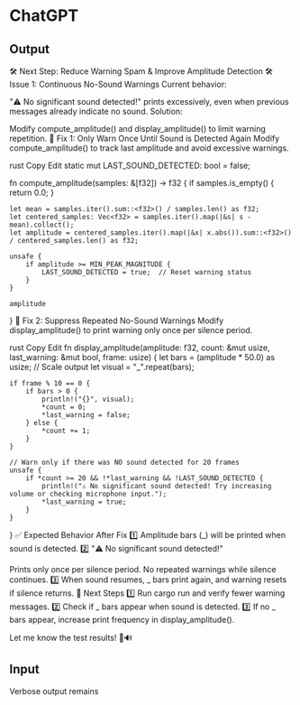 # ChatGPT

## Output

🛠 Next Step: Reduce Warning Spam & Improve Amplitude Detection
🛠 Issue 1: Continuous No-Sound Warnings
Current behavior:

"⚠️ No significant sound detected!" prints excessively, even when previous messages already indicate no sound.
Solution:

Modify compute_amplitude() and display_amplitude() to limit warning repetition.
🔹 Fix 1: Only Warn Once Until Sound is Detected Again
Modify compute_amplitude() to track last amplitude and avoid excessive warnings.

rust
Copy
Edit
static mut LAST_SOUND_DETECTED: bool = false;

fn compute_amplitude(samples: &[f32]) -> f32 {
    if samples.is_empty() {
        return 0.0;
    }

    let mean = samples.iter().sum::<f32>() / samples.len() as f32;
    let centered_samples: Vec<f32> = samples.iter().map(|&s| s - mean).collect();
    let amplitude = centered_samples.iter().map(|&x| x.abs()).sum::<f32>() / centered_samples.len() as f32;

    unsafe {
        if amplitude >= MIN_PEAK_MAGNITUDE {
            LAST_SOUND_DETECTED = true;  // Reset warning status
        }
    }

    amplitude
}
🔹 Fix 2: Suppress Repeated No-Sound Warnings
Modify display_amplitude() to print warning only once per silence period.

rust
Copy
Edit
fn display_amplitude(amplitude: f32, count: &mut usize, last_warning: &mut bool, frame: usize) {
    let bars = (amplitude * 50.0) as usize;  // Scale output
    let visual = "_".repeat(bars);

    if frame % 10 == 0 {
        if bars > 0 {
            println!("{}", visual);
            *count = 0;
            *last_warning = false;
        } else {
            *count += 1;
        }
    }

    // Warn only if there was NO sound detected for 20 frames
    unsafe {
        if *count >= 20 && !*last_warning && !LAST_SOUND_DETECTED {
            println!("⚠️ No significant sound detected! Try increasing volume or checking microphone input.");
            *last_warning = true;
        }
    }
}
✅ Expected Behavior After Fix
1️⃣ Amplitude bars (_) will be printed when sound is detected.
2️⃣ "⚠️ No significant sound detected!"

Prints only once per silence period.
No repeated warnings while silence continues.
3️⃣ When sound resumes, _ bars print again, and warning resets if silence returns.
🚀 Next Steps
1️⃣ Run cargo run and verify fewer warning messages.
2️⃣ Check if _ bars appear when sound is detected.
3️⃣ If no _ bars appear, increase print frequency in display_amplitude().

Let me know the test results! 🚀🔊

## Input

Verbose output remains


